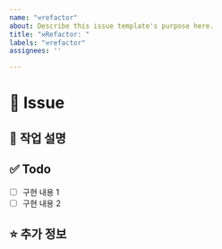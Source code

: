 ```yaml
---
name: "⚒️refactor"
about: Describe this issue template's purpose here.
title: "⚒️Refactor: "
labels: "⚒️refactor"
assignees: ''

---
```


# 🚀 Issue

## 🌟 작업 설명
<!-- 작업할 내용을 작성해주세요. -->

## ✅ Todo

- [ ] 구현 내용 1
- [ ] 구현 내용 2

## ⭐️ 추가 정보
<!-- 추가로 공유할 정보를 알려주세요. -->
